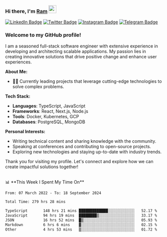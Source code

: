 ### Hi there, I'm <a href="#" target="_blank">Ram</a> <img src="https://media.giphy.com/media/hvRJCLFzcasrR4ia7z/giphy.gif" width="25" height="25">

[![LinkedIn Badge](https://img.shields.io/badge/-LinkedIn-0e76a8?style=flat-square&logo=Linkedin&logoColor=white)](https://www.linkedin.com/in/ramdevengineer/)
[![Twitter Badge](https://img.shields.io/badge/-Twitter-00acee?style=flat-square&logo=Twitter&logoColor=white)](https://twitter.com/ramthenmala)
[![Instagram Badge](https://img.shields.io/badge/-Instagram-e4405f?style=flat-square&logo=Instagram&logoColor=white)](https://instagram.com/ramthenmala/)
[![Telegram Badge](https://img.shields.io/badge/-Telegram-0088cc?style=flat-square&logo=Telegram&logoColor=white)](https://t.me/ramthenmala)

### Welcome to my GitHub profile!

I am a seasoned full-stack software engineer with extensive experience in developing and architecting scalable applications. My passion lies in creating innovative solutions that drive positive change and enhance user experiences.

**About Me:**

- 👨‍💻 Currently leading projects that leverage cutting-edge technologies to solve complex problems.

**Tech Stack:**

- **Languages**: TypeScript, JavaScript
- **Frameworks**: React, Next.js, Node.js
- **Tools**: Docker, Kubernetes, GCP
- **Databases**: PostgreSQL, MongoDB

**Personal Interests:**

- Writing technical content and sharing knowledge with the community.
- Speaking at conferences and contributing to open-source projects.
- Exploring new technologies and staying up-to-date with industry trends.

Thank you for visiting my profile. Let's connect and explore how we can create impactful solutions together!

</br>
📊 **This Week I Spent My Time On** 
<!--START_SECTION:waka-->

```txt
From: 07 March 2022 - To: 18 September 2024

Total Time: 279 hrs 28 mins

TypeScript       148 hrs 21 mins █████████████░░░░░░░░░░░░   52.17 %
JavaScript       94 hrs 19 mins  ████████▒░░░░░░░░░░░░░░░░   33.17 %
JSON             16 hrs 52 mins  █▒░░░░░░░░░░░░░░░░░░░░░░░   05.93 %
Markdown         6 hrs 6 mins    ▓░░░░░░░░░░░░░░░░░░░░░░░░   02.15 %
Other            4 hrs 53 mins   ▒░░░░░░░░░░░░░░░░░░░░░░░░   01.72 %
```

<!--END_SECTION:waka-->


